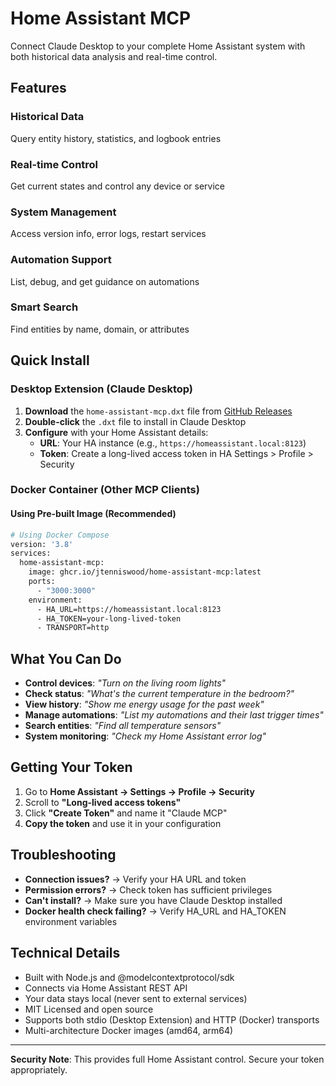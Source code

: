 # Home Assistant MCP

Connect Claude Desktop to your complete Home Assistant system with both historical data analysis and real-time control.

## Features

### **Historical Data**
Query entity history, statistics, and logbook entries

### **Real-time Control** 
Get current states and control any device or service

### **System Management**
Access version info, error logs, restart services

### **Automation Support**
List, debug, and get guidance on automations

### **Smart Search**
Find entities by name, domain, or attributes

## Quick Install

### Desktop Extension (Claude Desktop)
1. **Download** the `home-assistant-mcp.dxt` file from [GitHub Releases](https://github.com/jtenniswood/home-assistant-mcp/releases/latest)
2. **Double-click** the `.dxt` file to install in Claude Desktop  
3. **Configure** with your Home Assistant details:
   - **URL**: Your HA instance (e.g., `https://homeassistant.local:8123`)
   - **Token**: Create a long-lived access token in HA Settings > Profile > Security

### Docker Container (Other MCP Clients)

#### Using Pre-built Image (Recommended)
```bash
# Using Docker Compose
version: '3.8'
services:
  home-assistant-mcp:
    image: ghcr.io/jtenniswood/home-assistant-mcp:latest
    ports:
      - "3000:3000"
    environment:
      - HA_URL=https://homeassistant.local:8123
      - HA_TOKEN=your-long-lived-token
      - TRANSPORT=http
```

## What You Can Do

- **Control devices**: *"Turn on the living room lights"* 
- **Check status**: *"What's the current temperature in the bedroom?"*
- **View history**: *"Show me energy usage for the past week"*
- **Manage automations**: *"List my automations and their last trigger times"*
- **Search entities**: *"Find all temperature sensors"*
- **System monitoring**: *"Check my Home Assistant error log"*

## Getting Your Token

1. Go to **Home Assistant → Settings → Profile → Security**
2. Scroll to **"Long-lived access tokens"**
3. Click **"Create Token"** and name it "Claude MCP"
4. **Copy the token** and use it in your configuration

## Troubleshooting

- **Connection issues?** → Verify your HA URL and token
- **Permission errors?** → Check token has sufficient privileges
- **Can't install?** → Make sure you have Claude Desktop installed
- **Docker health check failing?** → Verify HA_URL and HA_TOKEN environment variables

## Technical Details

- Built with Node.js and @modelcontextprotocol/sdk
- Connects via Home Assistant REST API
- Your data stays local (never sent to external services)
- MIT Licensed and open source
- Supports both stdio (Desktop Extension) and HTTP (Docker) transports
- Multi-architecture Docker images (amd64, arm64)

---

**Security Note**: This provides full Home Assistant control. Secure your token appropriately.
